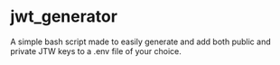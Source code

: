 # jwt_generator
A simple bash script made to easily generate and add both public and private JTW keys to a .env file of your choice.
